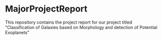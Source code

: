# MajorProjectReport
This repository contains the project report for our project titled "Classification of Galaxies based on Morphology and detection of Potential Exoplanets"
